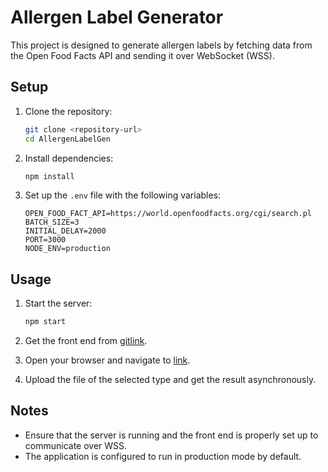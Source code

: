 # Allergen Label Generator

This project is designed to generate allergen labels by fetching data from the Open Food Facts API and sending it over WebSocket (WSS).

## Setup

1. Clone the repository:
    ```sh
    git clone <repository-url>
    cd AllergenLabelGen
    ```

2. Install dependencies:
    ```sh
    npm install
    ```

3. Set up the `.env` file with the following variables:
    ```
    OPEN_FOOD_FACT_API=https://world.openfoodfacts.org/cgi/search.pl
    BATCH_SIZE=3
    INITIAL_DELAY=2000
    PORT=3000
    NODE_ENV=production
    ```

## Usage

1. Start the server:
    ```sh
    npm start
    ```

2. Get the front end from [gitlink](<https://github.com/Shivang-cyber/AllergenFront>).

3. Open your browser and navigate to [link](<http://localhost:3001>).

4. Upload the file of the selected type and get the result asynchronously.

## Notes

- Ensure that the server is running and the front end is properly set up to communicate over WSS.
- The application is configured to run in production mode by default.
